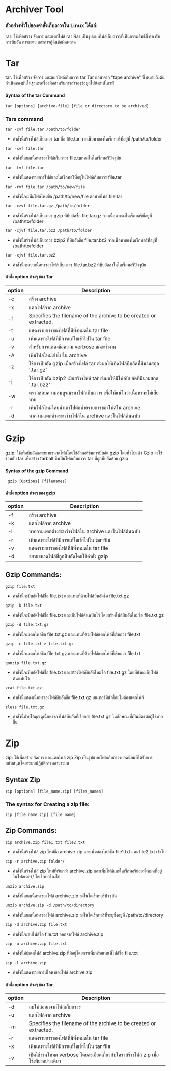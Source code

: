 # Archiver Tool

### ตัวอย่างทั่วไปของคำสั่งเก็บถาวรใน Linux ได้แก่:






rar: ใช้เพื่อสร้าง จัดการ และแตกไฟล์ rar Rar เป็นรูปแบบไฟล์เก็บถาวรที่เป็นกรรมสิทธิ์ซึ่งรองรับการบีบอัด การขยาย และการกู้คืนข้อผิดพลาด

# Tar
tar: ใช้เพื่อสร้าง จัดการ และแยกไฟล์เก็บถาวร tar Tar ย่อมาจาก "tape archive" ซึ่งหมายถึงต้นกำเนิดของมันในฐานะเครื่องมือสำหรับการสำรองข้อมูลไปยังเทปไดรฟ์

#### Syntax of the tar Command
```shell
tar [options] [archive-file] [file or directory to be archived]
```

### Tars command
```shell
tar -cvf file.tar /path/to/folder 
```
- คำสั่งนี้สร้างไฟล์เก็บถาวร tar ชื่อ file.tar จากเนื้อหาของไดเร็กทอรีที่อยู่ที่ /path/to/folder
```shell
tar -xvf file.tar
```
 - คำสั่งนี้แยกเนื้อหาของไฟล์เก็บถาวร file.tar ลงในไดเร็กทอรีปัจจุบัน

```shell
tar -tvf file.tar 
```
- คำสั่งนี้แสดงรายการไฟล์และไดเร็กทอรีที่อยู่ในไฟล์เก็บถาวร file.tar

```shell
tar -rvf file.tar /path/to/new/file 
```
- คำสั่งนี้จะเพิ่มไฟล์ใหม่ชื่อ /path/to/new/file ต่อท้ายไฟล์ file.tar

```shell
tar -czvf file.tar.gz /path/to/folder 
```
- คำสั่งนี้สร้างไฟล์เก็บถาวร gzip ที่บีบอัดชื่อ file.tar.gz จากเนื้อหาของไดเร็กทอรีที่อยู่ที่ /path/to/folder

```shell
tar -cjvf file.tar.bz2 /path/to/folder 
```
- คำสั่งนี้สร้างไฟล์เก็บถาวร bzip2 ที่บีบอัดชื่อ file.tar.bz2 จากเนื้อหาของไดเร็กทอรีที่อยู่ที่ /path/to/folder

```shell
tar -xjvf file.tar.bz2 
```
- คำสั่งนี้จะแยกเนื้อหาของไฟล์เก็บถาวร file.tar.bz2 ที่บีบอัดลงในไดเร็กทอรีปัจจุบัน



#### คำสั่ง option ต่างๆ ของ Tar 
| option | Description          |
|-----------|---------------|
| -c  | สร้าง archive   |
| -x | แตกไฟล์จาก archive    |
|-f|Specifies the filename of the archive to be created or extracted. |
| -t  | แสดงรายการของไฟล์ที่มีทั้งหมดใน tar file       |
| -u  | เพิ่มเฉพาะไฟล์ที่มีการแก้ไขเข้าไปใน tar file     |
| -v  | สำหรับการแสดงข้อความ verbose ขณะทำงาน |
| -A | เพิ่มไฟล์ใหม่เข้าไปใน archive    |
|-z|ใช้การบีบอัด gzip เมื่อสร้างไฟล์ tar ส่งผลให้เกิดไฟล์บีบอัดที่มีนามสกุล '.tar.gz'|
|-j|ใช้การบีบอัด bzip2 เมื่อสร้างไฟล์ tar ส่งผลให้มีไฟล์บีบอัดที่มีนามสกุล '.tar.bz2'|
|-w|ตรวจสอบความสมบูรณ์ของไฟล์เก็บถาวร เพื่อให้แน่ใจว่าเนื้อหาจะไม่เสียหาย|
| -r  | เพิ่มไฟล์ใหม่โดยนำเอาไปต่อท้ายรายการของไฟล์ใน archive  |
|-d | หาความแตกต่างระหว่างไฟล์ใน archive และในไฟล์ต้นฉบับ|

# Gzip
gzip: ใช้เพื่อบีบอัดและขยายขนาดไฟล์โดยใช้อัลกอริธึมการบีบอัด gzip โดยทั่วไปแล้ว Gzip จะใช้ร่วมกับ tar เพื่อสร้าง tarball ซึ่งเป็นไฟล์เก็บถาวร tar ที่ถูกบีบอัดด้วย gzip


#### Syntax of the gzip Command
```shell
 gzip [Options] [filenames]
```
#### คำสั่ง option ต่างๆ ของ gzip 
| option | Description          |
|-----------|---------------|
| -f  | สร้าง archive   |
| -k | แตกไฟล์จาก archive    |
|-l | หาความแตกต่างระหว่างไฟล์ใน archive และในไฟล์ต้นฉบับ|
| -r  | เพิ่มเฉพาะไฟล์ที่มีการแก้ไขเข้าไปใน tar file     |
| -v  | แสดงรายการของไฟล์ที่มีทั้งหมดใน tar file       |
| -d  | ขยายขนาดไฟล์ที่ถูกบีบอัดโดยใช้คำสั่ง gzip |

## Gzip Commands:

```shell
gzip file.txt
```
- คำสั่งนี้จะบีบอัดไฟล์ชื่อ file.txt และแทนที่ด้วยไฟล์บีบอัดชื่อ file.txt.gz

```shell
gzip -k file.txt 
```
- คำสั่งนี้จะบีบอัดไฟล์ชื่อ file.txt และเก็บไฟล์ต้นฉบับไว้ โดยสร้างไฟล์บีบอัดใหม่ชื่อ file.txt.gz

```shell
gzip -d file.txt.gz 
```
- คำสั่งนี้จะแตกไฟล์ชื่อ file.txt.gz และแทนที่ด้วยไฟล์แตกไฟล์ที่เรียกว่า file.txt

```shell
gzip -c file.txt > file.txt.gz 
```
- คำสั่งนี้จะแตกไฟล์ชื่อ file.txt.gz และแทนที่ด้วยไฟล์แตกไฟล์ที่เรียกว่า file.txt

```shell
gunzip file.txt.gz 
```
- คำสั่งนี้จะบีบอัดไฟล์ชื่อ file.txt และสร้างไฟล์บีบอัดใหม่ชื่อ file.txt.gz โดยที่ยังคงเก็บไฟล์ต้นฉบับไว้

```shell
zcat file.txt.gz 
```
- คำสั่งนี้แสดงเนื้อหาของไฟล์บีบอัดชื่อ file.txt.gz บนเทอร์มินัลโดยไม่ต้องแตกไฟล์

```shell
zless file.txt.gz 
```
- คำสั่งนี้ช่วยให้คุณดูเนื้อหาของไฟล์บีบอัดที่เรียกว่า file.txt.gz ในลักษณะที่เป็นมิตรต่อผู้ใช้มากขึ้น

# Zip
zip: ใช้เพื่อสร้าง จัดการ และแตกไฟล์ zip Zip เป็นรูปแบบไฟล์เก็บถาวรยอดนิยมที่ได้รับการสนับสนุนโดยระบบปฏิบัติการหลายระบบ
## Syntax Zip
```shell
zip [options] [file_name.zip] [files_names]
```
### The syntax for Creating a zip file:
```shell
zip [file_name.zip] [file_name]
```

## Zip Commands:

```shell
zip archive.zip file1.txt file2.txt
```
- คำสั่งนี้สร้างไฟล์ zip ใหม่ชื่อ archive.zip และเพิ่มสองไฟล์ชื่อ file1.txt และ file2.txt เข้าไป


```shell
zip -r archive.zip folder/
```
- คำสั่งนี้สร้างไฟล์ zip ใหม่ที่เรียกว่า archive.zip และเพิ่มไฟล์และไดเร็กทอรีย่อยทั้งหมดที่อยู่ในโฟลเดอร์/ ไดเร็กทอรีลงไป

```shell
unzip archive.zip
```
- คำสั่งนี้แยกเนื้อหาของไฟล์ archive.zip ลงในไดเร็กทอรีปัจจุบัน

```shell
unzip archive.zip -d /path/to/directory
```
- คำสั่งนี้แยกเนื้อหาของไฟล์ archive.zip ลงในไดเร็กทอรีที่ระบุซึ่งอยู่ที่ /path/to/directory

```shell
zip -d archive.zip file.txt
```
- คำสั่งนี้จะลบไฟล์ชื่อ file.txt ออกจากไฟล์ archive.zip

```shell
zip -u archive.zip file.txt
```
- คำสั่งนี้อัปเดตไฟล์ archive.zip ที่มีอยู่โดยการเพิ่มหรือแทนที่ไฟล์ชื่อ file.txt

```shell
zip -l archive.zip
```
- คำสั่งนี้แสดงรายการเนื้อหาของไฟล์ archive.zip

#### คำสั่ง option ต่างๆ ของ Tar 

| option | Description    |
|----|---------------|
| -d  |ลบไฟล์ออกจากไฟล์เก็บถาวร|
| -u| แตกไฟล์จาก archive    |
|-m|Specifies the filename of the archive to be created or extracted. |
| -r  | แสดงรายการของไฟล์ที่มีทั้งหมดใน tar file       |
| -x  | เพิ่มเฉพาะไฟล์ที่มีการแก้ไขเข้าไปใน tar file     |
| -v  |เปิดใช้งานโหมด verbose โดยละเอียดเกี่ยวกับโครงสร้างไฟล์ zip เมื่อใช้เพียงอย่างเดียว  |



<!-- https://medium.com/@cuncis/linux-archiving-commands-a-beginners-guide-to-efficient-file-management-8448f7403e95 -->
<!-- https://www.geeksforgeeks.org/tar-command-linux-examples/ -->
<!-- https://www.geeksforgeeks.org/gzip-command-linux/ -->
<!-- https://www.geeksforgeeks.org/zip-command-in-linux-with-examples/ -->